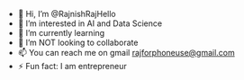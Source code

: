 - 👋 Hi, I’m @RajnishRajHello
- 👀 I’m interested in AI and Data Science 
- 🌱 I’m currently learning 
- 💞️ I’m NOT looking to collaborate
- 📫 You can reach me on gmail rajforphoneuse@gmail.com
- ⚡ Fun fact: I am entrepreneur 

<!---
RajnishRajHello/RajnishRajHello is a ✨ special ✨ repository because its `README.md` (this file) appears on your GitHub profile.
You can click the Preview link to take a look at your changes.
--->
